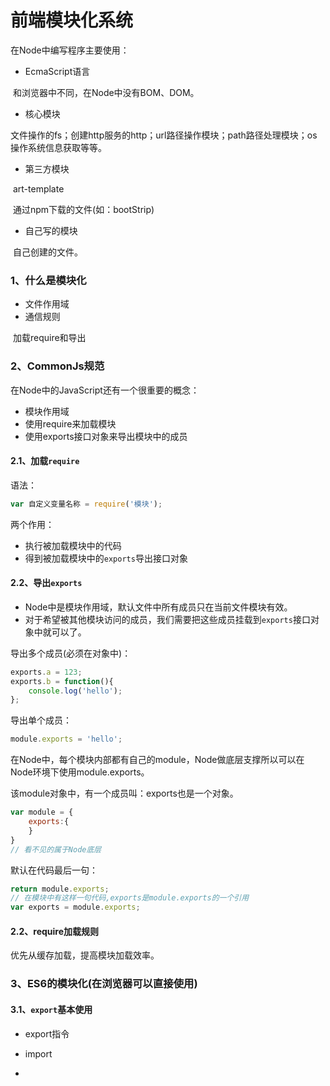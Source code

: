 # 前端模块化系统

在Node中编写程序主要使用：

- EcmaScript语言

​          和浏览器中不同，在Node中没有BOM、DOM。

- 核心模块

​          文件操作的fs；创建http服务的http；url路径操作模块；path路径处理模块；os操作系统信息获取等等。

- 第三方模块

​          art-template

​          通过npm下载的文件(如：bootStrip)

- 自己写的模块

​          自己创建的文件。

### 1、什么是模块化

- 文件作用域
- 通信规则

​          加载require和导出

### 2、CommonJs规范

 在Node中的JavaScript还有一个很重要的概念：

- 模块作用域
- 使用require来加载模块
- 使用exports接口对象来导出模块中的成员

#### 2.1、加载`require`

语法：

```javascript
var 自定义变量名称 = require('模块');
```

两个作用：

- 执行被加载模块中的代码
- 得到被加载模块中的`exports`导出接口对象

#### 2.2、导出`exports`

- Node中是模块作用域，默认文件中所有成员只在当前文件模块有效。
- 对于希望被其他模块访问的成员，我们需要把这些成员挂载到`exports`接口对象中就可以了。

导出多个成员(必须在对象中)：

```javascript
exports.a = 123;
exports.b = function(){
    console.log('hello');
};
```

导出单个成员：

```javascript
module.exports = 'hello';
```

在Node中，每个模块内部都有自己的module，Node做底层支撑所以可以在Node环境下使用module.exports。

该module对象中，有一个成员叫：exports也是一个对象。

```javascript
var module = {
    exports:{
    }
}
// 看不见的属于Node底层
```

默认在代码最后一句：

```javascript
return module.exports;
// 在模块中有这样一句代码,exports是module.exports的一个引用
var exports = module.exports;
```

#### 2.2、require加载规则

优先从缓存加载，提高模块加载效率。

### 3、ES6的模块化(在浏览器可以直接使用)

#### 3.1、`export`基本使用

- export指令
- import



-  